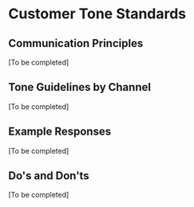 # Customer Tone Standards

## Communication Principles
[To be completed]

## Tone Guidelines by Channel
[To be completed]

## Example Responses
[To be completed]

## Do's and Don'ts
[To be completed]
